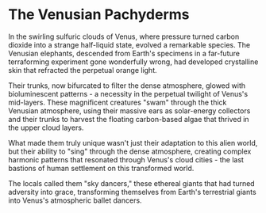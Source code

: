 # The Venusian Pachyderms

In the swirling sulfuric clouds of Venus, where pressure turned carbon dioxide into a strange half-liquid state, evolved a remarkable species. The Venusian elephants, descended from Earth's specimens in a far-future terraforming experiment gone wonderfully wrong, had developed crystalline skin that refracted the perpetual orange light.

Their trunks, now bifurcated to filter the dense atmosphere, glowed with bioluminescent patterns - a necessity in the perpetual twilight of Venus's mid-layers. These magnificent creatures "swam" through the thick Venusian atmosphere, using their massive ears as solar-energy collectors and their trunks to harvest the floating carbon-based algae that thrived in the upper cloud layers.

What made them truly unique wasn't just their adaptation to this alien world, but their ability to "sing" through the dense atmosphere, creating complex harmonic patterns that resonated through Venus's cloud cities - the last bastions of human settlement on this transformed world.

The locals called them "sky dancers," these ethereal giants that had turned adversity into grace, transforming themselves from Earth's terrestrial giants into Venus's atmospheric ballet dancers.
